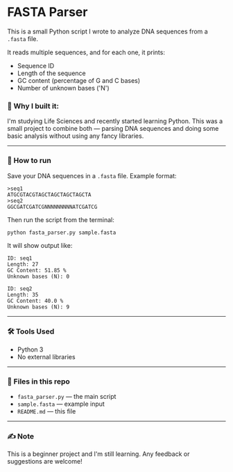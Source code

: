 # FASTA Parser

This is a small Python script I wrote to analyze DNA sequences from a `.fasta` file.

It reads multiple sequences, and for each one, it prints:
- Sequence ID
- Length of the sequence
- GC content (percentage of G and C bases)
- Number of unknown bases ('N')

### 🧪 Why I built it:
I'm studying Life Sciences and recently started learning Python. This was a small project to combine both — parsing DNA sequences and doing some basic analysis without using any fancy libraries.

---

### 🔧 How to run

Save your DNA sequences in a `.fasta` file. Example format:

```
>seq1
ATGCGTACGTAGCTAGCTAGCTAGCTA
>seq2
GGCGATCGATCGNNNNNNNNNATCGATCG
```

Then run the script from the terminal:

```bash
python fasta_parser.py sample.fasta
```

It will show output like:

```
ID: seq1
Length: 27
GC Content: 51.85 %
Unknown bases (N): 0

ID: seq2
Length: 35
GC Content: 40.0 %
Unknown bases (N): 9
```

---

### 🛠️ Tools Used
- Python 3
- No external libraries

---

### 📁 Files in this repo
- `fasta_parser.py` — the main script
- `sample.fasta` — example input
- `README.md` — this file

---

### ✍️ Note
This is a beginner project and I'm still learning. Any feedback or suggestions are welcome!